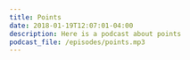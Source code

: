```yaml
---
title: Points
date: 2018-01-19T12:07:01-04:00
description: Here is a podcast about points
podcast_file: /episodes/points.mp3
---
```


